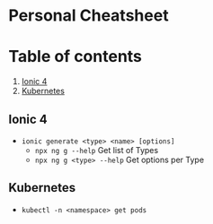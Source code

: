 # Personal Cheatsheet

# Table of contents
1. [Ionic 4](#ionic-4)
1. [Kubernetes](#kubernetes)

## Ionic 4
- `ionic generate <type> <name> [options]`
  - `npx ng g --help` Get list of Types
  - `npx ng g <type> --help` Get options per Type
  
## Kubernetes
- `kubectl -n <namespace> get pods`
